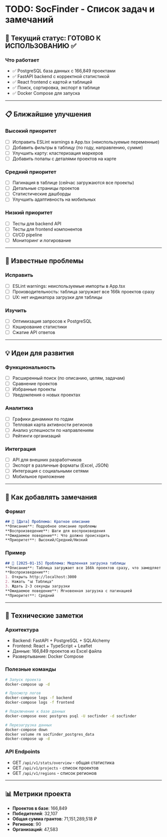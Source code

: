 # TODO: SocFinder - Список задач и замечаний

## 🎯 Текущий статус: ГОТОВО К ИСПОЛЬЗОВАНИЮ ✅

### Что работает
- ✅ PostgreSQL база данных с 166,849 проектами
- ✅ FastAPI backend с корректной статистикой
- ✅ React frontend с картой и таблицей
- ✅ Поиск, сортировка, экспорт в таблице
- ✅ Docker Compose для запуска

---

## 📋 Ближайшие улучшения

### Высокий приоритет
- [ ] Исправить ESLint warnings в App.tsx (неиспользуемые переменные)
- [ ] Добавить фильтры в таблицу (по году, направлению, сумме)
- [ ] Улучшить карту: кластеризация маркеров
- [ ] Добавить попапы с деталями проектов на карте

### Средний приоритет
- [ ] Пагинация в таблице (сейчас загружаются все проекты)
- [ ] Детальные страницы проектов
- [ ] Статистические дашборды
- [ ] Улучшить адаптивность на мобильных

### Низкий приоритет
- [ ] Тесты для backend API
- [ ] Тесты для frontend компонентов
- [ ] CI/CD pipeline
- [ ] Мониторинг и логирование

---

## 🐛 Известные проблемы

### Исправить
- [ ] ESLint warnings: неиспользуемые импорты в App.tsx
- [ ] Производительность: таблица загружает все 166k проектов сразу
- [ ] UX: нет индикатора загрузки для таблицы

### Изучить
- [ ] Оптимизация запросов к PostgreSQL
- [ ] Кэширование статистики
- [ ] Сжатие API ответов

---

## 💡 Идеи для развития

### Функциональность
- [ ] Расширенный поиск (по описанию, целям, задачам)
- [ ] Сравнение проектов
- [ ] Избранные проекты
- [ ] Уведомления о новых проектах

### Аналитика
- [ ] Графики динамики по годам
- [ ] Тепловая карта активности регионов
- [ ] Анализ успешности по направлениям
- [ ] Рейтинги организаций

### Интеграция
- [ ] API для внешних разработчиков
- [ ] Экспорт в различные форматы (Excel, JSON)
- [ ] Интеграция с социальными сетями
- [ ] Мобильное приложение

---

## 📝 Как добавлять замечания

### Формат
```markdown
## 🐛 [Дата] Проблема: Краткое описание
**Описание**: Подробное описание проблемы
**Воспроизведение**: Шаги для воспроизведения
**Ожидаемое поведение**: Что должно происходить
**Приоритет**: Высокий/Средний/Низкий
```

### Пример
```markdown
## 🐛 [2025-01-15] Проблема: Медленная загрузка таблицы
**Описание**: Таблица загружает все 166k проектов сразу, что замедляет интерфейс
**Воспроизведение**: 
1. Открыть http://localhost:3000
2. Нажать "📊 Таблица" 
3. Ждать 2-3 секунды загрузки
**Ожидаемое поведение**: Мгновенная загрузка с пагинацией
**Приоритет**: Средний
```

---

## 🔧 Технические заметки

### Архитектура
- Backend: FastAPI + PostgreSQL + SQLAlchemy
- Frontend: React + TypeScript + Leaflet
- Данные: 166,849 проектов из Excel файла
- Развертывание: Docker Compose

### Полезные команды
```bash
# Запуск проекта
docker-compose up -d

# Просмотр логов
docker-compose logs -f backend
docker-compose logs -f frontend

# Подключение к базе данных
docker-compose exec postgres psql -U socfinder -d socfinder

# Перезагрузка данных
docker-compose down
docker volume rm socfinder_postgres_data
docker-compose up -d
```

### API Endpoints
- GET `/api/v1/stats/overview` - общая статистика
- GET `/api/v1/projects` - список проектов
- GET `/api/v1/regions` - список регионов

---

## 📊 Метрики проекта
- **Проектов в базе**: 166,849
- **Победителей**: 32,107
- **Общая сумма грантов**: 71,151,289,518 ₽
- **Регионов**: 90
- **Организаций**: 47,583
